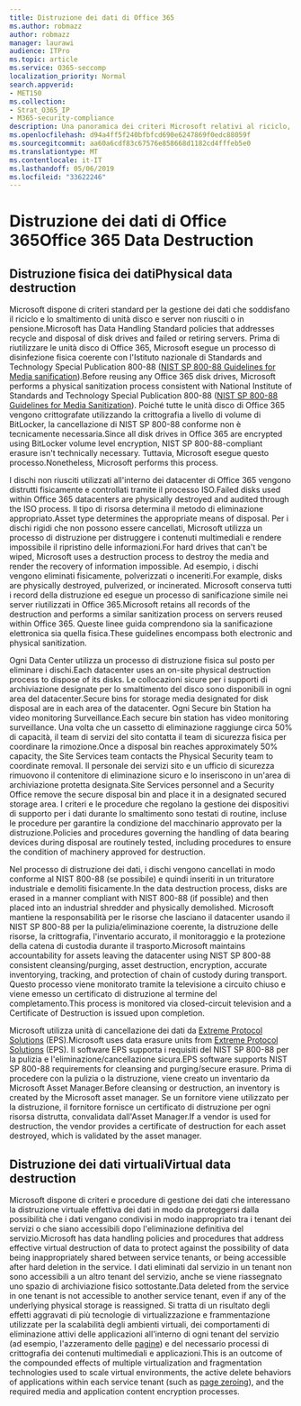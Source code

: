 ```yaml
---
title: Distruzione dei dati di Office 365
ms.author: robmazz
author: robmazz
manager: laurawi
audience: ITPro
ms.topic: article
ms.service: O365-seccomp
localization_priority: Normal
search.appverid:
- MET150
ms.collection:
- Strat_O365_IP
- M365-security-compliance
description: Una panoramica dei criteri Microsoft relativi al riciclo, allo smaltimento o alla distruzione di unità disco e server del centro dati di Office 365.
ms.openlocfilehash: d94a4ff5f240bfbfcd690e6247869f0edc88059f
ms.sourcegitcommit: aa60a6cdf83c67576e858668d1182cd4fffeb5e0
ms.translationtype: MT
ms.contentlocale: it-IT
ms.lasthandoff: 05/06/2019
ms.locfileid: "33622246"
---
```

# <a name="office-365-data-destruction"></a><span data-ttu-id="f6a8e-103">Distruzione dei dati di Office 365</span><span class="sxs-lookup"><span data-stu-id="f6a8e-103">Office 365 Data Destruction</span></span>

## <a name="physical-data-destruction"></a><span data-ttu-id="f6a8e-104">Distruzione fisica dei dati</span><span class="sxs-lookup"><span data-stu-id="f6a8e-104">Physical data destruction</span></span>

<span data-ttu-id="f6a8e-105">Microsoft dispone di criteri standard per la gestione dei dati che soddisfano il riciclo e lo smaltimento di unità disco e server non riusciti o in pensione.</span><span class="sxs-lookup"><span data-stu-id="f6a8e-105">Microsoft has Data Handling Standard policies that addresses recycle and disposal of disk drives and failed or retiring servers.</span></span> <span data-ttu-id="f6a8e-106">Prima di riutilizzare le unità disco di Office 365, Microsoft esegue un processo di disinfezione fisica coerente con l'Istituto nazionale di Standards and Technology Special Publication 800-88 ([NIST SP 800-88 Guidelines for Media sanification](http://nvlpubs.nist.gov/nistpubs/SpecialPublications/NIST.SP.800-88r1.pdf)).</span><span class="sxs-lookup"><span data-stu-id="f6a8e-106">Before reusing any Office 365 disk drives, Microsoft performs a physical sanitization process consistent with National Institute of Standards and Technology Special Publication 800-88 ([NIST SP 800-88 Guidelines for Media Sanitization](http://nvlpubs.nist.gov/nistpubs/SpecialPublications/NIST.SP.800-88r1.pdf)).</span></span> <span data-ttu-id="f6a8e-107">Poiché tutte le unità disco di Office 365 vengono crittografate utilizzando la crittografia a livello di volume di BitLocker, la cancellazione di NIST SP 800-88 conforme non è tecnicamente necessaria.</span><span class="sxs-lookup"><span data-stu-id="f6a8e-107">Since all disk drives in Office 365 are encrypted using BitLocker volume level encryption, NIST SP 800-88-compliant erasure isn't technically necessary.</span></span> <span data-ttu-id="f6a8e-108">Tuttavia, Microsoft esegue questo processo.</span><span class="sxs-lookup"><span data-stu-id="f6a8e-108">Nonetheless, Microsoft performs this process.</span></span>

<span data-ttu-id="f6a8e-109">I dischi non riusciti utilizzati all'interno dei datacenter di Office 365 vengono distrutti fisicamente e controllati tramite il processo ISO.</span><span class="sxs-lookup"><span data-stu-id="f6a8e-109">Failed disks used within Office 365 datacenters are physically destroyed and audited through the ISO process.</span></span> <span data-ttu-id="f6a8e-110">Il tipo di risorsa determina il metodo di eliminazione appropriato.</span><span class="sxs-lookup"><span data-stu-id="f6a8e-110">Asset type determines the appropriate means of disposal.</span></span> <span data-ttu-id="f6a8e-111">Per i dischi rigidi che non possono essere cancellati, Microsoft utilizza un processo di distruzione per distruggere i contenuti multimediali e rendere impossibile il ripristino delle informazioni.</span><span class="sxs-lookup"><span data-stu-id="f6a8e-111">For hard drives that can't be wiped, Microsoft uses a destruction process to destroy the media and render the recovery of information impossible.</span></span> <span data-ttu-id="f6a8e-112">Ad esempio, i dischi vengono eliminati fisicamente, polverizzati o inceneriti.</span><span class="sxs-lookup"><span data-stu-id="f6a8e-112">For example, disks are physically destroyed, pulverized, or incinerated.</span></span> <span data-ttu-id="f6a8e-113">Microsoft conserva tutti i record della distruzione ed esegue un processo di sanificazione simile nei server riutilizzati in Office 365.</span><span class="sxs-lookup"><span data-stu-id="f6a8e-113">Microsoft retains all records of the destruction and performs a similar sanitization process on servers reused within Office 365.</span></span> <span data-ttu-id="f6a8e-114">Queste linee guida comprendono sia la sanificazione elettronica sia quella fisica.</span><span class="sxs-lookup"><span data-stu-id="f6a8e-114">These guidelines encompass both electronic and physical sanitization.</span></span>

<span data-ttu-id="f6a8e-115">Ogni Data Center utilizza un processo di distruzione fisica sul posto per eliminare i dischi.</span><span class="sxs-lookup"><span data-stu-id="f6a8e-115">Each datacenter uses an on-site physical destruction process to dispose of its disks.</span></span> <span data-ttu-id="f6a8e-116">Le collocazioni sicure per i supporti di archiviazione designate per lo smaltimento del disco sono disponibili in ogni area del datacenter.</span><span class="sxs-lookup"><span data-stu-id="f6a8e-116">Secure bins for storage media designated for disk disposal are in each area of the datacenter.</span></span> <span data-ttu-id="f6a8e-117">Ogni Secure bin Station ha video monitoring Surveillance.</span><span class="sxs-lookup"><span data-stu-id="f6a8e-117">Each secure bin station has video monitoring surveillance.</span></span> <span data-ttu-id="f6a8e-118">Una volta che un cassetto di eliminazione raggiunge circa 50% di capacità, il team di servizi del sito contatta il team di sicurezza fisica per coordinare la rimozione.</span><span class="sxs-lookup"><span data-stu-id="f6a8e-118">Once a disposal bin reaches approximately 50% capacity, the Site Services team contacts the Physical Security team to coordinate removal.</span></span> <span data-ttu-id="f6a8e-119">Il personale dei servizi sito e un ufficio di sicurezza rimuovono il contenitore di eliminazione sicuro e lo inseriscono in un'area di archiviazione protetta designata.</span><span class="sxs-lookup"><span data-stu-id="f6a8e-119">Site Services personnel and a Security Office remove the secure disposal bin and place it in a designated secured storage area.</span></span> <span data-ttu-id="f6a8e-120">I criteri e le procedure che regolano la gestione dei dispositivi di supporto per i dati durante lo smaltimento sono testati di routine, incluse le procedure per garantire la condizione del macchinario approvato per la distruzione.</span><span class="sxs-lookup"><span data-stu-id="f6a8e-120">Policies and procedures governing the handling of data bearing devices during disposal are routinely tested, including procedures to ensure the condition of machinery approved for destruction.</span></span>

<span data-ttu-id="f6a8e-121">Nel processo di distruzione dei dati, i dischi vengono cancellati in modo conforme al NIST 800-88 (se possibile) e quindi inseriti in un trituratore industriale e demoliti fisicamente.</span><span class="sxs-lookup"><span data-stu-id="f6a8e-121">In the data destruction process, disks are erased in a manner compliant with NIST 800-88 (if possible) and then placed into an industrial shredder and physically demolished.</span></span> <span data-ttu-id="f6a8e-122">Microsoft mantiene la responsabilità per le risorse che lasciano il datacenter usando il NIST SP 800-88 per la pulizia/eliminazione coerente, la distruzione delle risorse, la crittografia, l'inventario accurato, il monitoraggio e la protezione della catena di custodia durante il trasporto.</span><span class="sxs-lookup"><span data-stu-id="f6a8e-122">Microsoft maintains accountability for assets leaving the datacenter using NIST SP 800-88 consistent cleansing/purging, asset destruction, encryption, accurate inventorying, tracking, and protection of chain of custody during transport.</span></span> <span data-ttu-id="f6a8e-123">Questo processo viene monitorato tramite la televisione a circuito chiuso e viene emesso un certificato di distruzione al termine del completamento.</span><span class="sxs-lookup"><span data-stu-id="f6a8e-123">This process is monitored via closed-circuit television and a Certificate of Destruction is issued upon completion.</span></span>

<span data-ttu-id="f6a8e-124">Microsoft utilizza unità di cancellazione dei dati da [Extreme Protocol Solutions](http://www.enterprisedataerasure.com/) (EPS).</span><span class="sxs-lookup"><span data-stu-id="f6a8e-124">Microsoft uses data erasure units from [Extreme Protocol Solutions](http://www.enterprisedataerasure.com/) (EPS).</span></span> <span data-ttu-id="f6a8e-125">Il software EPS supporta i requisiti del NIST SP 800-88 per la pulizia e l'eliminazione/cancellazione sicura.</span><span class="sxs-lookup"><span data-stu-id="f6a8e-125">EPS software supports NIST SP 800-88 requirements for cleansing and purging/secure erasure.</span></span> <span data-ttu-id="f6a8e-126">Prima di procedere con la pulizia o la distruzione, viene creato un inventario da Microsoft Asset Manager.</span><span class="sxs-lookup"><span data-stu-id="f6a8e-126">Before cleansing or destruction, an inventory is created by the Microsoft asset manager.</span></span> <span data-ttu-id="f6a8e-127">Se un fornitore viene utilizzato per la distruzione, il fornitore fornisce un certificato di distruzione per ogni risorsa distrutta, convalidata dall'Asset Manager.</span><span class="sxs-lookup"><span data-stu-id="f6a8e-127">If a vendor is used for destruction, the vendor provides a certificate of destruction for each asset destroyed, which is validated by the asset manager.</span></span>

## <a name="virtual-data-destruction"></a><span data-ttu-id="f6a8e-128">Distruzione dei dati virtuali</span><span class="sxs-lookup"><span data-stu-id="f6a8e-128">Virtual data destruction</span></span>

<span data-ttu-id="f6a8e-129">Microsoft dispone di criteri e procedure di gestione dei dati che interessano la distruzione virtuale effettiva dei dati in modo da proteggersi dalla possibilità che i dati vengano condivisi in modo inappropriato tra i tenant dei servizi o che siano accessibili dopo l'eliminazione definitiva del servizio.</span><span class="sxs-lookup"><span data-stu-id="f6a8e-129">Microsoft has data handling policies and procedures that address effective virtual destruction of data to protect against the possibility of data being inappropriately shared between service tenants, or being accessible after hard deletion in the service.</span></span> <span data-ttu-id="f6a8e-130">I dati eliminati dal servizio in un tenant non sono accessibili a un altro tenant del servizio, anche se viene riassegnato uno spazio di archiviazione fisico sottostante.</span><span class="sxs-lookup"><span data-stu-id="f6a8e-130">Data deleted from the service in one tenant is not accessible to another service tenant, even if any of the underlying physical storage is reassigned.</span></span> <span data-ttu-id="f6a8e-131">Si tratta di un risultato degli effetti aggravati di più tecnologie di virtualizzazione e frammentazione utilizzate per la scalabilità degli ambienti virtuali, dei comportamenti di eliminazione attivi delle applicazioni all'interno di ogni tenant del servizio (ad esempio, l'azzeramento delle [pagine](https://docs.microsoft.com/office365/securitycompliance/office-365-exchange-online-data-deletion#page-zeroing)) e del necessario processi di crittografia dei contenuti multimediali e applicazioni.</span><span class="sxs-lookup"><span data-stu-id="f6a8e-131">This is an outcome of the compounded effects of multiple virtualization and fragmentation technologies used to scale virtual environments, the active delete behaviors of applications within each service tenant (such as [page zeroing](https://docs.microsoft.com/office365/securitycompliance/office-365-exchange-online-data-deletion#page-zeroing)), and the required media and application content encryption processes.</span></span>